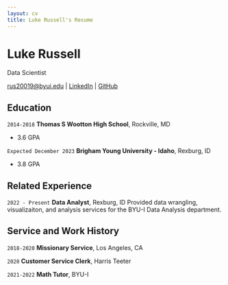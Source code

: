 ```yaml
---
layout: cv
title: Luke Russell's Resume
---
```

# Luke Russell
Data Scientist 
<div id="webaddress">
<a href="rus20019@byui.edu">rus20019@byui.edu</a>
|
 <a href="https://www.linkedin.com/in/luke-r-b52969b0/">LinkedIn</a>
| <a href="https://jluke-russell.github.io/russell_luke_resume/">GitHub</a>
</div>

<!-- https://www.monique.tech/the-art-of-markdown -->

## Education

`2014-2018`
__Thomas S Wootton High School__, Rockville, MD 

- 3.6 GPA

`Expected December 2023`
__Brigham Young University - Idaho__, Rexburg, ID

- 3.8 GPA


## Related Experience

`2022 - Present`
__Data Analyst__, Rexburg, ID 
Provided data wrangling, visualizaiton, and analysis services for the BYU-I Data Analysis department. 

## Service and Work History

`2018-2020`
__Missionary Service__, Los Angeles, CA

`2020` 
__Customer Service Clerk__, Harris Teeter

`2021-2022`
__Math Tutor__, BYU-I






<!-- ### Footer

Last updated: May 2013 -->


